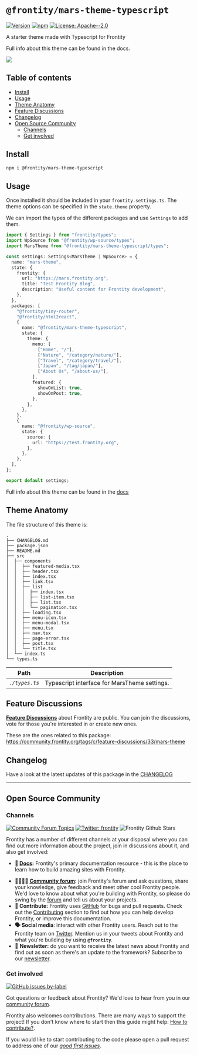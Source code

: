 # `@frontity/mars-theme-typescript`

[![Version](https://img.shields.io/npm/v/@frontity/mars-theme-typescript.svg)](https://www.npmjs.com/package/@frontity/mars-theme-typescript) [![npm](https://img.shields.io/npm/dw/@frontity/mars-theme-typescript)](https://www.npmjs.com/package/@frontity/mars-theme-typescript) [![License: Apache--2.0](https://img.shields.io/badge/license-Apache%202-lightgrey)](https://github.com/frontity/frontity/blob/master/LICENSE)

A starter theme made with Typescript for Frontity

Full info about this theme can be found in the docs.

![](https://frontity.org/wp-content/uploads/2021/04/screenshot-mars-theme-demo.png)

## Table of contents

<!-- toc -->

- [Install](#install)
- [Usage](#usage)
- [Theme Anatomy](#anatomy)
- [Feature Discussions](#feature-discussions)
- [Changelog](#changelog)
- [Open Source Community](#open-source-community)
  - [Channels](#channels)
  - [Get involved](#get-involved)

<!-- tocstop -->

## Install

```sh
npm i @frontity/mars-theme-typescript
```

## Usage

Once installed it should be included in your `frontity.settings.ts`.
The theme options can be specified in the `state.theme` property.

We can import the types of the different packages and use `Settings` to add them.

```typescript
import { Settings } from "frontity/types";
import WpSource from "@frontity/wp-source/types";
import MarsTheme from "@frontity/mars-theme-typescript/types";

const settings: Settings<MarsTheme | WpSource> = {
  name: "mars-theme",
  state: {
    frontity: {
      url: "https://mars.frontity.org",
      title: "Test Frontity Blog",
      description: "Useful content for Frontity development",
    },
  },
  packages: [
    "@frontity/tiny-router",
    "@frontity/html2react",
    {
      name: "@frontity/mars-theme-typescript",
      state: {
        theme: {
          menu: [
            ["Home", "/"],
            ["Nature", "/category/nature/"],
            ["Travel", "/category/travel/"],
            ["Japan", "/tag/japan/"],
            ["About Us", "/about-us/"],
          ],
          featured: {
            showOnList: true,
            showOnPost: true,
          },
        },
      },
    },
    {
      name: "@frontity/wp-source",
      state: {
        source: {
          url: "https://test.frontity.org",
        },
      },
    },
  ],
};

export default settings;
```

Full info about this theme can be found in the [docs](https://api.frontity.org/frontity-themes/frontity-mars-theme-typescript)

## Theme Anatomy

The file structure of this theme is:

```
.
├── CHANGELOG.md
├── package.json
├── README.md
├── src
│  ├── components
│  │  ├── featured-media.tsx
│  │  ├── header.tsx
│  │  ├── index.tsx
│  │  ├── link.tsx
│  │  ├── list
│  │  │  ├── index.tsx
│  │  │  ├── list-item.tsx
│  │  │  ├── list.tsx
│  │  │  └── pagination.tsx
│  │  ├── loading.tsx
│  │  ├── menu-icon.tsx
│  │  ├── menu-modal.tsx
│  │  ├── menu.tsx
│  │  ├── nav.tsx
│  │  ├── page-error.tsx
│  │  ├── post.tsx
│  │  └── title.tsx
│  └── index.ts
└── types.ts
```

| Path           | Description                                  |
| -------------- | -------------------------------------------- |
| _`./types.ts`_ | Typescript interface for MarsTheme settings. |

## Feature Discussions

[**Feature Discussions**](https://community.frontity.org/c/feature-discussions/33) about Frontity are public. You can join the discussions, vote for those you're interested in or create new ones.

These are the ones related to this package: https://community.frontity.org/tags/c/feature-discussions/33/mars-theme

## Changelog

Have a look at the latest updates of this package in the [CHANGELOG](CHANGELOG.md)

---

## Open Source Community

### Channels

[![Community Forum Topics](https://img.shields.io/discourse/topics?color=blue&label=community%20forum&server=https%3A%2F%2Fcommunity.frontity.org%2F)](https://community.frontity.org/) [![Twitter: frontity](https://img.shields.io/twitter/follow/frontity.svg?style=social)](https://twitter.com/frontity) ![Frontity Github Stars](https://img.shields.io/github/stars/frontity/frontity?style=social)

Frontity has a number of different channels at your disposal where you can find out more information about the project, join in discussions about it, and also get involved:

- **📖 [Docs](https://docs.frontity.org/):** Frontity's primary documentation resource - this is the place to learn how to build amazing sites with Frontity.

* **👨‍👩‍👧‍👦 [Community forum](https://community.frontity.org/):** join Frontity's forum and ask questions, share your knowledge, give feedback and meet other cool Frontity people. We'd love to know about what you're building with Frontity, so please do swing by the [forum](https://community.frontity.org/) and tell us about your projects.
* **🐞 Contribute:** Frontity uses [GitHub](https://github.com/frontity/frontity) for bugs and pull requests. Check out the [Contributing](../../CONTRIBUTING.md/) section to find out how you can help develop Frontity, or improve this documentation.
* **🗣 Social media**: interact with other Frontity users. Reach out to the Frontity team on [Twitter](https://twitter.com/frontity). Mention us in your tweets about Frontity and what you're building by using **`@frontity`**.
* 💌 **Newsletter:** do you want to receive the latest news about Frontity and find out as soon as there's an update to the framework? Subscribe to our [newsletter](https://frontity.org/newsletter).

### Get involved

[![GitHub issues by-label](https://img.shields.io/github/issues/frontity/frontity/good%20first%20issue)](https://github.com/frontity/frontity/issues?q=is%3Aissue+is%3Aopen+label%3A%22good+first+issue%22)

Got questions or feedback about Frontity? We'd love to hear from you in our [community forum](https://community.frontity.org).

Frontity also welcomes contributions. There are many ways to support the project! If you don't know where to start then this guide might help: [How to contribute?](https://docs.frontity.org/contributing/how-to-contribute).

If you would like to start contributing to the code please open a pull request to address one of our [_good first issues_](https://github.com/frontity/frontity/issues?q=is%3Aissue+is%3Aopen+label%3A%22good+first+issue%22).
